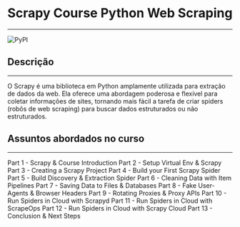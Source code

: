 # Scrapy Course Python Web Scraping

---
![PyPI](https://img.shields.io/pypi/v/scrapy)


## Descrição

---

O Scrapy é uma biblioteca em Python amplamente utilizada para extração de dados da web. Ela oferece uma abordagem poderosa e flexível para coletar informações de sites, tornando mais fácil a tarefa de criar spiders (robôs de web scraping) para buscar dados estruturados ou não estruturados.


## Assuntos abordados no curso

---

Part 1 - Scrapy & Course Introduction
Part 2 - Setup Virtual Env & Scrapy
Part 3 - Creating a Scrapy Project
Part 4 - Build your First Scrapy Spider
Part 5 - Build Discovery & Extraction Spider
Part 6 - Cleaning Data with Item Pipelines
Part 7 - Saving Data to Files & Databases
Part 8 - Fake User-Agents & Browser Headers
Part 9 - Rotating Proxies & Proxy APIs
Part 10 - Run Spiders in Cloud with Scrapyd
Part 11 - Run Spiders in Cloud with ScrapeOps
Part 12 - Run Spiders in Cloud with Scrapy Cloud
Part 13 - Conclusion & Next Steps

